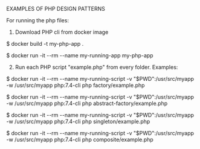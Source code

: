 EXAMPLES OF PHP DESIGN PATTERNS

For running the php files: 

1) Download PHP cli from docker image

$ docker build -t my-php-app .

$ docker run -it --rm --name my-running-app my-php-app

2) Run each PHP script "example.php" from every folder. Examples:

$ docker run -it --rm --name my-running-script -v "$PWD":/usr/src/myapp -w /usr/src/myapp php:7.4-cli php factory/example.php

$ docker run -it --rm --name my-running-script -v "$PWD":/usr/src/myapp -w /usr/src/myapp php:7.4-cli php abstract-factory/example.php

$ docker run -it --rm --name my-running-script -v "$PWD":/usr/src/myapp -w /usr/src/myapp php:7.4-cli php singleton/example.php

$ docker run -it --rm --name my-running-script -v "$PWD":/usr/src/myapp -w /usr/src/myapp php:7.4-cli php composite/example.php



